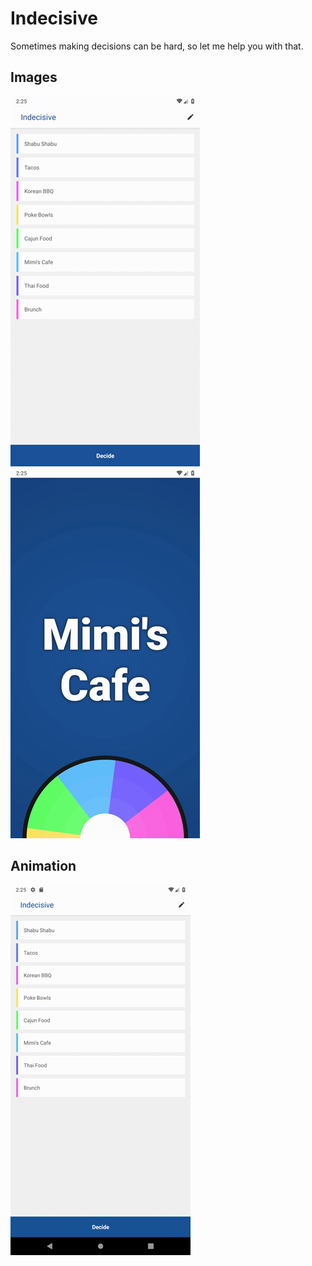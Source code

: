 # Indecisive
Sometimes making decisions can be hard, so let me help you with that.

## Images
![Main Activity](https://github.com/matthewnha/Indecisive/blob/master/docs/main_screen.png?raw=true)
![Spin Activity](https://github.com/matthewnha/Indecisive/blob/master/docs/spin_screen.png?raw=true)

## Animation
![Yay, colors!](https://github.com/matthewnha/Indecisive/blob/master/docs/anim-min.gif?raw=true)
